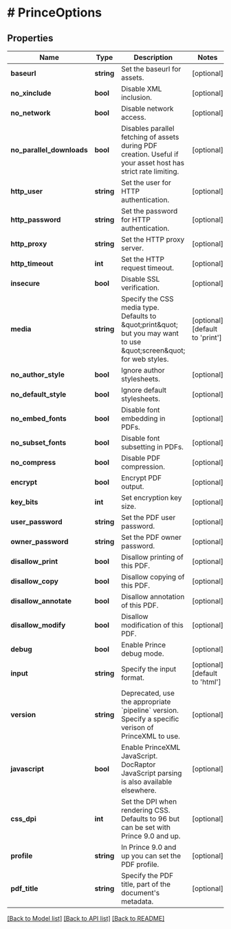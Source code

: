 # # PrinceOptions

## Properties

Name | Type | Description | Notes
------------ | ------------- | ------------- | -------------
**baseurl** | **string** | Set the baseurl for assets. | [optional]
**no_xinclude** | **bool** | Disable XML inclusion. | [optional]
**no_network** | **bool** | Disable network access. | [optional]
**no_parallel_downloads** | **bool** | Disables parallel fetching of assets during PDF creation. Useful if your asset host has strict rate limiting. | [optional]
**http_user** | **string** | Set the user for HTTP authentication. | [optional]
**http_password** | **string** | Set the password for HTTP authentication. | [optional]
**http_proxy** | **string** | Set the HTTP proxy server. | [optional]
**http_timeout** | **int** | Set the HTTP request timeout. | [optional]
**insecure** | **bool** | Disable SSL verification. | [optional]
**media** | **string** | Specify the CSS media type. Defaults to \&quot;print\&quot; but you may want to use \&quot;screen\&quot; for web styles. | [optional] [default to 'print']
**no_author_style** | **bool** | Ignore author stylesheets. | [optional]
**no_default_style** | **bool** | Ignore default stylesheets. | [optional]
**no_embed_fonts** | **bool** | Disable font embedding in PDFs. | [optional]
**no_subset_fonts** | **bool** | Disable font subsetting in PDFs. | [optional]
**no_compress** | **bool** | Disable PDF compression. | [optional]
**encrypt** | **bool** | Encrypt PDF output. | [optional]
**key_bits** | **int** | Set encryption key size. | [optional]
**user_password** | **string** | Set the PDF user password. | [optional]
**owner_password** | **string** | Set the PDF owner password. | [optional]
**disallow_print** | **bool** | Disallow printing of this PDF. | [optional]
**disallow_copy** | **bool** | Disallow copying of this PDF. | [optional]
**disallow_annotate** | **bool** | Disallow annotation of this PDF. | [optional]
**disallow_modify** | **bool** | Disallow modification of this PDF. | [optional]
**debug** | **bool** | Enable Prince debug mode. | [optional]
**input** | **string** | Specify the input format. | [optional] [default to 'html']
**version** | **string** | Deprecated, use the appropriate &#x60;pipeline&#x60; version. Specify a specific verison of PrinceXML to use. | [optional]
**javascript** | **bool** | Enable PrinceXML JavaScript. DocRaptor JavaScript parsing is also available elsewhere. | [optional]
**css_dpi** | **int** | Set the DPI when rendering CSS. Defaults to 96 but can be set with Prince 9.0 and up. | [optional]
**profile** | **string** | In Prince 9.0 and up you can set the PDF profile. | [optional]
**pdf_title** | **string** | Specify the PDF title, part of the document&#39;s metadata. | [optional]

[[Back to Model list]](../../README.md#models) [[Back to API list]](../../README.md#endpoints) [[Back to README]](../../README.md)

